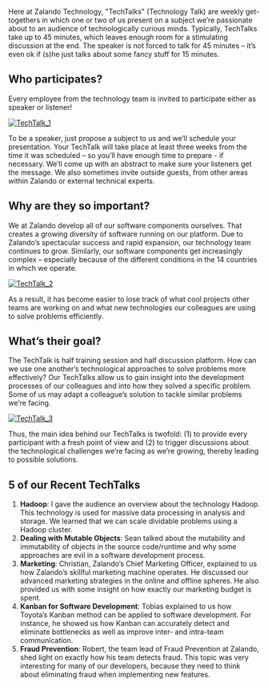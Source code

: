 <!--
.. title: TechTalks at Zalando Technology
.. slug: techtalks-at-zalando-technology
.. date: 2013-04-05 16:38:49
.. tags: education,event,techtalk
.. author: Ralf Heyde
.. image: techtalks_teaser.jpg
-->

Here at Zalando Technology, "TechTalks" (Technology Talk) are weekly get-
togethers in which one or two of us present on a subject we’re passionate
about to an audience of technologically curious minds. Typically, TechTalks
take up to 45 minutes, which leaves enough room for a stimulating discussion
at the end. The speaker is not forced to talk for 45 minutes – it’s even ok if
(s)he just talks about some fancy stuff for 15 minutes.

<!-- TEASER_END -->

## Who participates?
Every employee from the technology team is invited to participate either as speaker or listener!   

[![TechTalk_1](/files/2013/04/TechTalk_1.jpg)](/files/2013/04/TechTalk_1.jpg)

To be a speaker, just propose a subject to us and we’ll schedule your
presentation. Your TechTalk will take place at least three weeks from the time
it was scheduled – so you’ll have enough time to prepare - if necessary. We’ll
come up with an abstract to make sure your listeners get the message. We also
sometimes invite outside guests, from other areas within Zalando or external
technical experts.

## Why are they so important?
We at Zalando develop all of our software components ourselves. That creates a growing diversity of
software running on our platform. Due to Zalando’s spectacular success and
rapid expansion, our technology team continues to grow. Similarly, our
software components get increasingly complex – especially because of the
different conditions in the 14 countries in which we operate.

[![TechTalk_2](/files/2013/04/TechTalk_2.jpg)](/files/2013/04/TechTalk_2.jpg)

As a result, it has become easier to lose track of what cool projects other
teams are working on and what new technologies our colleagues are using to
solve problems efficiently.

## What’s their goal?
The TechTalk is half training session and half discussion platform. How can we
use one another’s technological approaches to solve problems more effectively?
Our TechTalks allow us to gain insight into the development processes of our
colleagues and into how they solved a specific problem. Some of us may adapt a
colleague’s solution to tackle similar problems we’re facing.


[![TechTalk_3](/files/2013/04/TechTalk_3.jpg)](/files/2013/04/TechTalk_3.jpg)

Thus, the main idea behind our TechTalks is twofold: (1) to provide every
participant with a fresh point of view and (2) to trigger discussions about
the technological challenges we’re facing as we’re growing, thereby leading to
possible solutions.

## 5 of our Recent TechTalks

  1. **Hadoop**: I gave the audience an overview about the technology Hadoop. This technology is used for massive data processing in analysis and storage. We learned that we can scale dividable problems using a Hadoop cluster.
  2. **Dealing with Mutable Objects**: Sean talked about the mutability and immutability of objects in the source code/runtime and why some approaches are evil in a software development process.
  3. **Marketing**: Christian, Zalando’s Chief Marketing Officer, explained to us how Zalando’s skillful marketing machine operates. He discussed our advanced marketing strategies in the online and offline spheres. He also provided us with some insight on how exactly our marketing budget is spent.
  4. **Kanban for Software Development**: Tobias explained to us how Toyota’s Kanban method can be applied to software development. For instance, he showed us how Kanban can accurately detect and eliminate bottlenecks as well as improve inter- and intra-team communication.
  5. **Fraud Prevention**: Robert, the team lead of Fraud Prevention at Zalando, shed light on exactly how his team detects fraud. This topic was very interesting for many of our developers, because they need to think about eliminating fraud when implementing new features.

